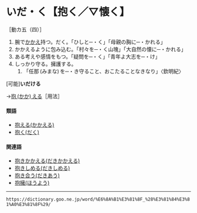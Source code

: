 # いだ・く【抱く／▽懐く】
［動カ五（四）］
1.  腕で[かかえ](かかえ（抱え）)持つ。だく。「ひしと─・く」「母親の胸に─・かれる」
2.  かかえるように包み込む。「村々を─・く山塊」「大自然の懐に─・かれる」
3.  ある考えや感情をもつ。「疑問を─・く」「青年よ大志を─・け」
4.  しっかり守る。擁護する。    
    1.  「任那 (みまな) を─・き守ること、おこたることなきなり」〈欽明紀〉
        

\[可能\]**いだける**

→[抱 (かか) える](https://dictionary.goo.ne.jp/word/%E6%8A%B1%E3%81%88%E3%82%8B/#jn-37718)［用法］

#### 類語

-   [抱える(かかえる)](https://dictionary.goo.ne.jp/word/%E6%8A%B1%E3%81%88%E3%82%8B/#jn-37718)
-   [抱く(だく)](https://dictionary.goo.ne.jp/word/%E6%8A%B1%E3%81%8F_%28%E3%81%A0%E3%81%8F%29/#jn-135819)

#### 関連語

-   [抱きかかえる(だきかかえる)](https://dictionary.goo.ne.jp/word/%E6%8A%B1%E3%81%8D%E6%8A%B1%E3%81%88%E3%82%8B/#jn-135666)
-   [抱きしめる(だきしめる)](https://dictionary.goo.ne.jp/word/%E6%8A%B1%E7%B7%A0%E3%82%81%E3%82%8B/#jn-135717)
-   [抱き合う(だきあう)](https://dictionary.goo.ne.jp/word/%E6%8A%B1%E5%90%88%E3%81%86/#jn-135646)
-   [抱擁(ほうよう)](https://dictionary.goo.ne.jp/word/%E6%8A%B1%E6%93%81/#jn-202632)

---
`https://dictionary.goo.ne.jp/word/%E6%8A%B1%E3%81%8F_%28%E3%81%84%E3%81%A0%E3%81%8F%29/`